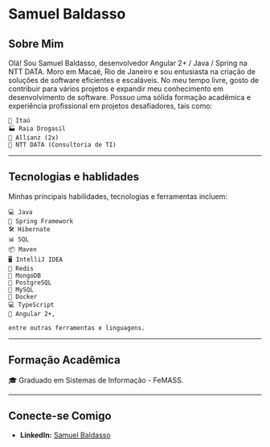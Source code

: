 # Samuel Baldasso

## Sobre Mim
Olá! Sou Samuel Baldasso, desenvolvedor Angular 2+ / Java / Spring na NTT DATA. Moro em Macaé, Rio de Janeiro e sou entusiasta na criação de soluções de software eficientes e escaláveis. No meu tempo livre, gosto de contribuir para vários projetos e expandir meu conhecimento em desenvolvimento de software. Possuo uma sólida formação acadêmica e experiência profissional em projetos desafiadores, tais como: 

    🏦 Itaú
    🏭 Raia Drogasil
    🏢 Allianz (2x)
    💼 NTT DATA (Consultoria de TI)

---

## Tecnologias e hablidades

Minhas principais habilidades, tecnologias e ferramentas incluem:

    💻 Java
    💼 Spring Framework
    🛠️ Hibernate
    📊 SQL
    📦 Maven
    🖥️ IntelliJ IDEA
    💾 Redis
    🍃 MongoDB
    🐘 PostgreSQL
    🐬 MySQL
    🐳 Docker
    💻 TypeScript
    💼 Angular 2+,
    
    entre outras ferramentas e linguagens.

---

## Formação Acadêmica

🎓 Graduado em Sistemas de Informação - FeMASS.

---

## Conecte-se Comigo

- **LinkedIn:** [Samuel Baldasso](https://www.linkedin.com/in/samuel-baldasso-91903b141/)
